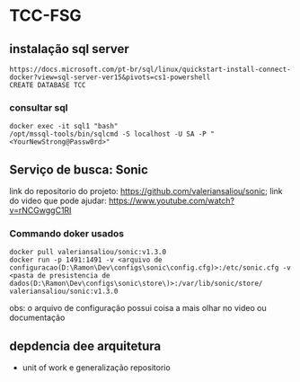 # TCC-FSG

## instalação sql server 

	https://docs.microsoft.com/pt-br/sql/linux/quickstart-install-connect-docker?view=sql-server-ver15&pivots=cs1-powershell
	CREATE DATABASE TCC
	
	
### consultar sql
	docker exec -it sql1 "bash"
	/opt/mssql-tools/bin/sqlcmd -S localhost -U SA -P "<YourNewStrong@Passw0rd>"

## Serviço de busca: Sonic
link do repositorio do projeto: https://github.com/valeriansaliou/sonic;
link do video que pode ajudar: https://www.youtube.com/watch?v=rNCGwggC1RI

### Commando doker usados
	docker pull valeriansaliou/sonic:v1.3.0
	docker run -p 1491:1491 -v <arquivo de configuracao(D:\Ramon\Dev\configs\sonic\config.cfg)>:/etc/sonic.cfg -v <pasta de presistencia de dados(D:\Ramon\Dev\configs\sonic\store\)>:/var/lib/sonic/store/ valeriansaliou/sonic:v1.3.0
obs: o arquivo de configuração possui coisa a mais olhar no video ou documentação



## depdencia dee arquitetura
- unit of work e generalização repositorio
